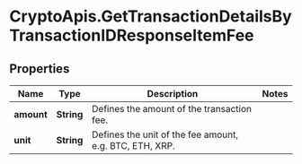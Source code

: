 # CryptoApis.GetTransactionDetailsByTransactionIDResponseItemFee

## Properties

Name | Type | Description | Notes
------------ | ------------- | ------------- | -------------
**amount** | **String** | Defines the amount of the transaction fee. | 
**unit** | **String** | Defines the unit of the fee amount, e.g. BTC, ETH, XRP. | 


